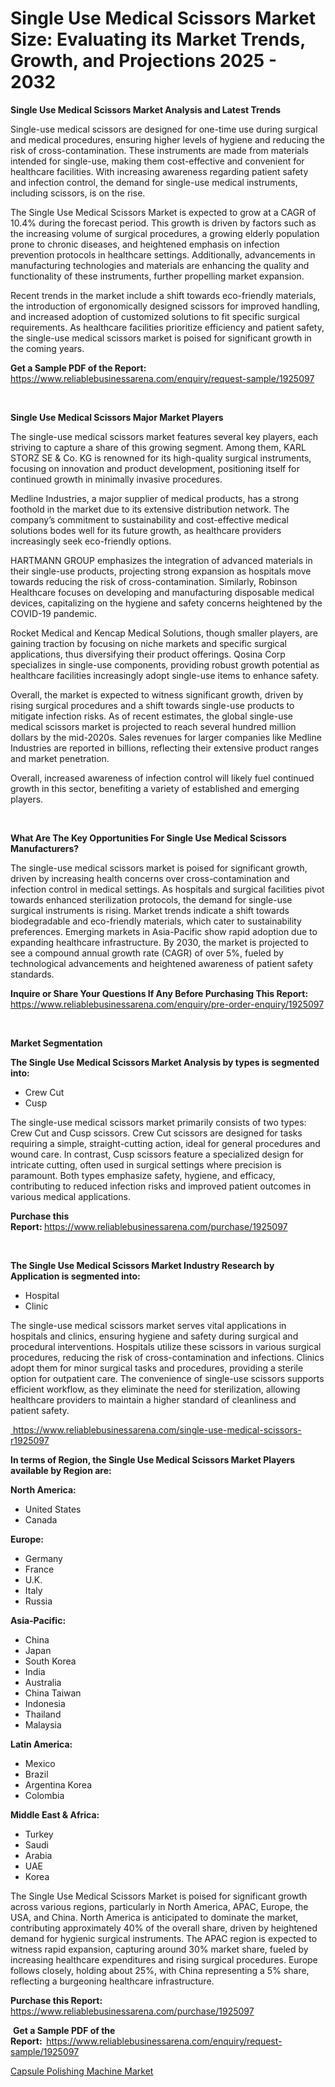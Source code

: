 <p><h1>Single Use Medical Scissors Market Size: Evaluating its Market Trends, Growth, and Projections 2025 - 2032</h1></p><p><strong>Single Use Medical Scissors Market Analysis and Latest Trends</strong></p>
<p><p>Single-use medical scissors are designed for one-time use during surgical and medical procedures, ensuring higher levels of hygiene and reducing the risk of cross-contamination. These instruments are made from materials intended for single-use, making them cost-effective and convenient for healthcare facilities. With increasing awareness regarding patient safety and infection control, the demand for single-use medical instruments, including scissors, is on the rise.</p><p>The Single Use Medical Scissors Market is expected to grow at a CAGR of 10.4% during the forecast period. This growth is driven by factors such as the increasing volume of surgical procedures, a growing elderly population prone to chronic diseases, and heightened emphasis on infection prevention protocols in healthcare settings. Additionally, advancements in manufacturing technologies and materials are enhancing the quality and functionality of these instruments, further propelling market expansion.</p><p>Recent trends in the market include a shift towards eco-friendly materials, the introduction of ergonomically designed scissors for improved handling, and increased adoption of customized solutions to fit specific surgical requirements. As healthcare facilities prioritize efficiency and patient safety, the single-use medical scissors market is poised for significant growth in the coming years.</p></p>
<p><strong>Get a Sample PDF of the Report:&nbsp;</strong> <a href="https://www.reliablebusinessarena.com/enquiry/request-sample/1925097?utm_campaign=3168&utm_medium=2&utm_source=Github&utm_content=ia&utm_term=28032025&utm_id=single-use-medical-scissors">https://www.reliablebusinessarena.com/enquiry/request-sample/1925097</a></p>
<p>&nbsp;</p>
<p><strong>Single Use Medical Scissors Major Market Players</strong></p>
<p><p>The single-use medical scissors market features several key players, each striving to capture a share of this growing segment. Among them, KARL STORZ SE & Co. KG is renowned for its high-quality surgical instruments, focusing on innovation and product development, positioning itself for continued growth in minimally invasive procedures.</p><p>Medline Industries, a major supplier of medical products, has a strong foothold in the market due to its extensive distribution network. The company’s commitment to sustainability and cost-effective medical solutions bodes well for its future growth, as healthcare providers increasingly seek eco-friendly options.</p><p>HARTMANN GROUP emphasizes the integration of advanced materials in their single-use products, projecting strong expansion as hospitals move towards reducing the risk of cross-contamination. Similarly, Robinson Healthcare focuses on developing and manufacturing disposable medical devices, capitalizing on the hygiene and safety concerns heightened by the COVID-19 pandemic.</p><p>Rocket Medical and Kencap Medical Solutions, though smaller players, are gaining traction by focusing on niche markets and specific surgical applications, thus diversifying their product offerings. Qosina Corp specializes in single-use components, providing robust growth potential as healthcare facilities increasingly adopt single-use items to enhance safety.</p><p>Overall, the market is expected to witness significant growth, driven by rising surgical procedures and a shift towards single-use products to mitigate infection risks. As of recent estimates, the global single-use medical scissors market is projected to reach several hundred million dollars by the mid-2020s. Sales revenues for larger companies like Medline Industries are reported in billions, reflecting their extensive product ranges and market penetration. </p><p>Overall, increased awareness of infection control will likely fuel continued growth in this sector, benefiting a variety of established and emerging players.</p></p>
<p>&nbsp;</p>
<p><strong>What Are The Key Opportunities For Single Use Medical Scissors Manufacturers?</strong></p>
<p><p>The single-use medical scissors market is poised for significant growth, driven by increasing health concerns over cross-contamination and infection control in medical settings. As hospitals and surgical facilities pivot towards enhanced sterilization protocols, the demand for single-use surgical instruments is rising. Market trends indicate a shift towards biodegradable and eco-friendly materials, which cater to sustainability preferences. Emerging markets in Asia-Pacific show rapid adoption due to expanding healthcare infrastructure. By 2030, the market is projected to see a compound annual growth rate (CAGR) of over 5%, fueled by technological advancements and heightened awareness of patient safety standards.</p></p>
<p><strong>Inquire or Share Your Questions If Any Before Purchasing This Report:</strong> <a href="https://www.reliablebusinessarena.com/enquiry/pre-order-enquiry/1925097?utm_campaign=3168&utm_medium=2&utm_source=Github&utm_content=ia&utm_term=28032025&utm_id=single-use-medical-scissors">https://www.reliablebusinessarena.com/enquiry/pre-order-enquiry/1925097</a></p>
<p>&nbsp;</p>
<p><strong>Market Segmentation</strong></p>
<p><strong>The Single Use Medical Scissors Market Analysis by types is segmented into:</strong></p>
<p><ul><li>Crew Cut</li><li>Cusp</li></ul></p>
<p><p>The single-use medical scissors market primarily consists of two types: Crew Cut and Cusp scissors. Crew Cut scissors are designed for tasks requiring a simple, straight-cutting action, ideal for general procedures and wound care. In contrast, Cusp scissors feature a specialized design for intricate cutting, often used in surgical settings where precision is paramount. Both types emphasize safety, hygiene, and efficacy, contributing to reduced infection risks and improved patient outcomes in various medical applications.</p></p>
<p><strong>Purchase this Report:&nbsp;</strong><a href="https://www.reliablebusinessarena.com/purchase/1925097?utm_campaign=3168&utm_medium=2&utm_source=Github&utm_content=ia&utm_term=28032025&utm_id=single-use-medical-scissors">https://www.reliablebusinessarena.com/purchase/1925097</a></p>
<p>&nbsp;</p>
<p><strong>The Single Use Medical Scissors Market Industry Research by Application is segmented into:</strong></p>
<p><ul><li>Hospital</li><li>Clinic</li></ul></p>
<p><p>The single-use medical scissors market serves vital applications in hospitals and clinics, ensuring hygiene and safety during surgical and procedural interventions. Hospitals utilize these scissors in various surgical procedures, reducing the risk of cross-contamination and infections. Clinics adopt them for minor surgical tasks and procedures, providing a sterile option for outpatient care. The convenience of single-use scissors supports efficient workflow, as they eliminate the need for sterilization, allowing healthcare providers to maintain a higher standard of cleanliness and patient safety.</p></p>
<p><a href="https://www.reliablebusinessarena.com/single-use-medical-scissors-r1925097?utm_campaign=3168&utm_medium=2&utm_source=Github&utm_content=ia&utm_term=28032025&utm_id=single-use-medical-scissors">&nbsp;https://www.reliablebusinessarena.com/single-use-medical-scissors-r1925097</a></p>
<p><strong>In terms of Region, the Single Use Medical Scissors Market Players available by Region are:</strong></p>
<p>
    <p> <strong> North America: </strong>
        <ul>
            <li>United States</li>
            <li>Canada</li>
        </ul>
        </p> 
    <p> <strong> Europe: </strong>
        <ul>
            <li>Germany</li>
            <li>France</li>
            <li>U.K.</li>
            <li>Italy</li>
            <li>Russia</li>
        </ul>
        </p> 
    <p> <strong> Asia-Pacific: </strong>
        <ul>
            <li>China</li>
            <li>Japan</li>
            <li>South Korea</li>
            <li>India</li>
            <li>Australia</li>
            <li>China Taiwan</li>
            <li>Indonesia</li>
            <li>Thailand</li>
            <li>Malaysia</li>
        </ul>
        </p> 
    <p> <strong> Latin America: </strong>
        <ul>
            <li>Mexico</li>
            <li>Brazil</li>
            <li>Argentina Korea</li>
            <li>Colombia</li>
        </ul>
        </p> 
    <p> <strong> Middle East & Africa: </strong>
        <ul>
            <li>Turkey</li>
            <li>Saudi</li>
            <li>Arabia</li>
            <li>UAE</li>
            <li>Korea</li>
        </ul>
    </p>
    </p>
<p><p>The Single Use Medical Scissors Market is poised for significant growth across various regions, particularly in North America, APAC, Europe, the USA, and China. North America is anticipated to dominate the market, contributing approximately 40% of the overall share, driven by heightened demand for hygienic surgical instruments. The APAC region is expected to witness rapid expansion, capturing around 30% market share, fueled by increasing healthcare expenditures and rising surgical procedures. Europe follows closely, holding about 25%, with China representing a 5% share, reflecting a burgeoning healthcare infrastructure.</p></p>
<p><strong>Purchase this Report: </strong><a href="https://www.reliablebusinessarena.com/purchase/1925097?utm_campaign=3168&utm_medium=2&utm_source=Github&utm_content=ia&utm_term=28032025&utm_id=single-use-medical-scissors">https://www.reliablebusinessarena.com/purchase/1925097</a></p>
<p>&nbsp;<strong>Get a Sample PDF of the Report:&nbsp;&nbsp;</strong><a href="https://www.reliablebusinessarena.com/enquiry/request-sample/1925097?utm_campaign=3168&utm_medium=2&utm_source=Github&utm_content=ia&utm_term=28032025&utm_id=single-use-medical-scissors">https://www.reliablebusinessarena.com/enquiry/request-sample/1925097</a></p>
<p><strong></strong></p>
<p><p><a href="https://github.com/saeiddaemo/Market-Research-Report-List-1/blob/main/capsule-polishing-machine-market.md?utm_campaign=3168&utm_medium=2&utm_source=Github&utm_content=ia&utm_term=28032025&utm_id=single-use-medical-scissors">Capsule Polishing Machine Market</a></p></p>